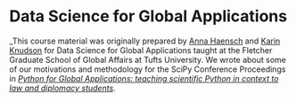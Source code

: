 # Data Science for Global Applications

_This course material was originally prepared by [Anna Haensch](https://annahaensch.com/) and [Karin Knudson](https://karinknudson.com/) for Data Science for Global Applications taught at the Fletcher Graduate School of Global Affairs at Tufts University.  We wrote about some of our motivations and methodology for the SciPy Conference Proceedings in [_Python for Global Applications: teaching scientific Python in context to law and diplomacy students_](https://conference.scipy.org/proceedings/scipy2022/anna_haensch.html).
